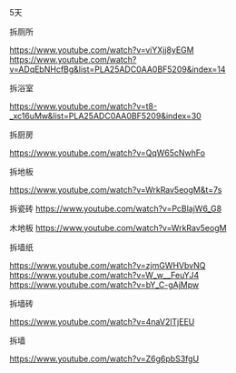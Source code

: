 
5天

拆厕所

https://www.youtube.com/watch?v=viYXjj8yEGM
https://www.youtube.com/watch?v=ADqEbNHcfBg&list=PLA25ADC0AA0BF5209&index=14

拆浴室

https://www.youtube.com/watch?v=t8-_xc16uMw&list=PLA25ADC0AA0BF5209&index=30

拆厨房

https://www.youtube.com/watch?v=QqW65cNwhFo

拆地板

https://www.youtube.com/watch?v=WrkRav5eogM&t=7s

拆瓷砖
https://www.youtube.com/watch?v=PcBlajW6_G8

木地板
https://www.youtube.com/watch?v=WrkRav5eogM

拆墙纸

https://www.youtube.com/watch?v=zjmGWHVbvNQ
https://www.youtube.com/watch?v=W_w__FeuYJ4
https://www.youtube.com/watch?v=bY_C-gAjMpw

拆墙砖

https://www.youtube.com/watch?v=4naV2lTjEEU

拆墙

https://www.youtube.com/watch?v=Z6g6pbS3fgU